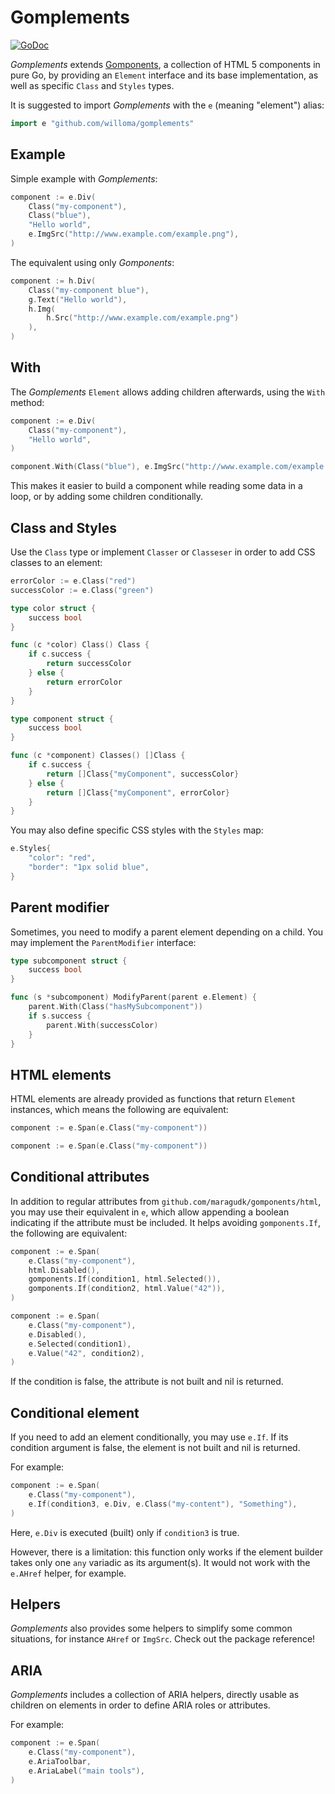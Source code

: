 # Gomplements

[![GoDoc](https://pkg.go.dev/badge/github.com/willoma/gomplements)](https://pkg.go.dev/github.com/willoma/gomplements)

_Gomplements_ extends [Gomponents](https://www.gomponents.com/), a collection of HTML 5 components in pure Go, by providing an `Element` interface and its base implementation, as well as specific `Class` and `Styles` types.

It is suggested to import _Gomplements_ with the `e` (meaning "element") alias:

```go
import e "github.com/willoma/gomplements"
```

## Example

Simple example with _Gomplements_:

```go
component := e.Div(
	Class("my-component"),
	Class("blue"),
	"Hello world",
	e.ImgSrc("http://www.example.com/example.png"),
)
```

The equivalent using only _Gomponents_:

```go
component := h.Div(
	Class("my-component blue"),
	g.Text("Hello world"),
	h.Img(
		h.Src("http://www.example.com/example.png")
	),
)
```

## With

The _Gomplements_ `Element` allows adding children afterwards, using the `With` method:

```go
component := e.Div(
	Class("my-component"),
	"Hello world",
)

component.With(Class("blue"), e.ImgSrc("http://www.example.com/example.png"))
```

This makes it easier to build a component while reading some data in a loop, or by adding some children conditionally.

## Class and Styles

Use the `Class` type or implement `Classer` or `Classeser` in order to add CSS classes to an element:

```go
errorColor := e.Class("red")
successColor := e.Class("green")

type color struct {
	success bool
}

func (c *color) Class() Class {
	if c.success {
		return successColor
	} else {
		return errorColor
	}
}

type component struct {
	success bool
}

func (c *component) Classes() []Class {
	if c.success {
		return []Class{"myComponent", successColor}
	} else {
		return []Class{"myComponent", errorColor}
	}
}
```

You may also define specific CSS styles with the `Styles` map:

```go
e.Styles{
	"color": "red",
	"border": "1px solid blue",
}
```

## Parent modifier

Sometimes, you need to modify a parent element depending on a child. You may
implement the `ParentModifier` interface:

```go
type subcomponent struct {
	success bool
}

func (s *subcomponent) ModifyParent(parent e.Element) {
	parent.With(Class("hasMySubcomponent"))
	if s.success {
		parent.With(successColor)
	}
}
```

## HTML elements

HTML elements are already provided as functions that return `Element` instances,
which means the following are equivalent:

```go
component := e.Span(e.Class("my-component"))

component := e.Span(e.Class("my-component"))
```

## Conditional attributes

In addition to regular attributes from `github.com/maragudk/gomponents/html`, you may use their equivalent in `e`, which allow appending a boolean indicating if the attribute must be included. It helps avoiding `gomponents.If`, the following are equivalent:

```go
component := e.Span(
	e.Class("my-component"),
	html.Disabled(),
	gomponents.If(condition1, html.Selected()),
	gomponents.If(condition2, html.Value("42")),
)

component := e.Span(
	e.Class("my-component"),
	e.Disabled(),
	e.Selected(condition1),
	e.Value("42", condition2),
)
```

If the condition is false, the attribute is not built and nil is returned.

## Conditional element

If you need to add an element conditionally, you may use `e.If`. If its condition argument is false, the element is not built and nil is returned.

For example:

```go
component := e.Span(
	e.Class("my-component"),
	e.If(condition3, e.Div, e.Class("my-content"), "Something"),
)
```

Here, `e.Div` is executed (built) only if `condition3` is true.

However, there is a limitation: this function only works if the element builder takes only one `any` variadic as its argument(s). It would not work with the `e.AHref` helper, for example.

## Helpers

_Gomplements_ also provides some helpers to simplify some common situations,
for instance `AHref` or `ImgSrc`. Check out the package reference!

## ARIA

_Gomplements_ includes a collection of ARIA helpers, directly usable as children
on elements in order to define ARIA roles or attributes.

For example:

```go
component := e.Span(
	e.Class("my-component"),
	e.AriaToolbar,
	e.AriaLabel("main tools"),
)
```
